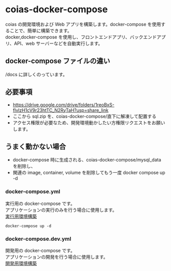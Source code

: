 # coias-docker-compose

coias の開発環境および Web アプリを構築します。docker-compose を使用することで、簡単に構築できます。  
docker,docker-compose を使用し、フロントエンドアプリ、バックエンドアプリ、API、web サーバーなどを自動実行します。

## docker-compose ファイルの違い

/docs に詳しくのっています。

## 必要事項

- https://drive.google.com/drive/folders/1reoBxS-flvlzH1cV9r23htTC_N2RyTaH?usp=share_link
- ここから sql.zip を、coias-docker-compose/直下に解凍して配置する
- アクセス権限が必要なため、開発環境動かしたい方権限リクエストをお願いします。

## うまく動かない場合

- docker-compose 時に生成される、coias-docker-compose/mysql_data を削除し、
- 関連の image, container, volume を削除してもう一度 docker compose up -d

### docker-compose.yml

実行用の docker-compose です。  
アプリケーションの実行のみを行う場合に使用します。  
[実行用環境構築](./doc/実行用環境構築.md)

`docker-compose up -d`

### docker-compose.dev.yml

開発用の docker-compose です。  
アプリケーションの開発を行う場合に使用します。  
[開発用環境構築](./doc/開発用環境構築.md)

